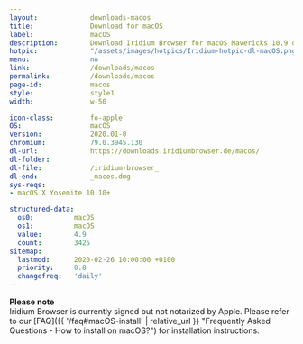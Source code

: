 ```yaml
---
layout:				downloads-macos
title:				Download for macOS
label:				macOS
description:		Download Iridium Browser for macOS Mavericks 10.9 or higher. Iridium Browser is currently not available for iOS or any other mobile OS.
hotpic:				"/assets/images/hotpics/Iridium-hotpic-dl-macOS.png"
menu:				no
link:				/downloads/macos
permalink:			/downloads/macos
page-id:			macos
style:				style1
width:				w-50

icon-class:			fo-apple
OS: 				macOS
version:			2020.01-0
chromium:			79.0.3945.130
dl-url:				https://downloads.iridiumbrowser.de/macos/
dl-folder:			
dl-file:			/iridium-browser_
dl-end:				_macos.dmg
sys-reqs:
- macOS X Yosemite 10.10+

structured-data:
  os0:			macOS
  os1:			macOS
  value:		4.9
  count:		3425
sitemap:
  lastmod:		2020-02-26 10:00:00 +0100
  priority:		0.8
  changefreq:	'daily'
---
```


__Please note__    
Iridium Browser is currently signed but not notarized by Apple. 
Please refer to our [FAQ]({{ '/faq#macOS-install' | relative_url }} "Frequently Asked Questions - How to install on macOS?") for installation instructions.